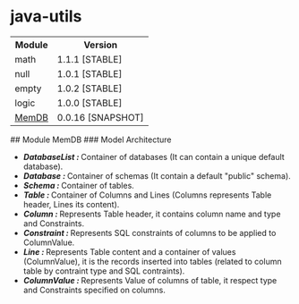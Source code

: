 # java-utils
<table>
  <tr>
    <th>Module</th>
    <th>Version</th>
  </tr>
  <tr>
    <td>math</td>
    <td>1.1.1 [STABLE]</td>
  </tr>
  <tr>
    <td>null</td>
    <td>1.0.1 [STABLE]</td>
  </tr>
  <tr>
    <td>empty</td>
    <td>1.0.2 [STABLE]</td>
  </tr>
  <tr>
    <td>logic</td>
    <td>1.0.0 [STABLE]</td>
  </tr>
  <tr>
    <td><a href="https://github.com/yassineDiouri/java-utils/tree/master/src/main/java/org/binx/utils/database/memdb">MemDB</a></td>
    <td>0.0.16 [SNAPSHOT]</td>
  </tr>
</table>
## Module MemDB
### Model Architecture
<ul>
  <li><strong><i>DatabaseList : </i></strong> Container of databases (It can contain a unique default database).</li>
  <li><strong><i>Database : </i></strong> Container of schemas (It contain a default "public" schema).</li>
  <li><strong><i>Schema : </i></strong> Container of tables.</li>
  <li><strong><i>Table : </i></strong> Container of Columns and Lines (Columns represents Table header, Lines its content).</li>
  <li><strong><i>Column : </i></strong> Represents Table header, it contains column name and type and Constraints.</li>
  <li><strong><i>Constraint : </i></strong> Represents SQL constraints of columns to be applied to ColumnValue.</li>
  <li><strong><i>Line : </i></strong> Represents Table content and a container of values (ColumnValue), it is the records inserted into tables (related to column table by contraint type and SQL contraints).</li>
  <li><strong><i>ColumnValue : </i></strong> Represents Value of columns of table, it respect type and Constraints specified on columns.</li>
</ul>
